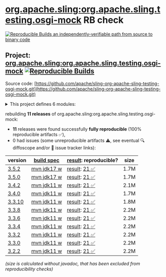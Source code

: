 [org.apache.sling:org.apache.sling.testing.osgi-mock](https://central.sonatype.com/artifact/org.apache.sling/org.apache.sling.testing.osgi-mock/versions) RB check
=======

[![Reproducible Builds](https://reproducible-builds.org/images/logos/rb.svg) an independently-verifiable path from source to binary code](https://reproducible-builds.org/)

## Project: [org.apache.sling:org.apache.sling.testing.osgi-mock](https://central.sonatype.com/artifact/org.apache.sling/org.apache.sling.testing.osgi-mock/versions) [![Reproducible Builds](https://img.shields.io/endpoint?url=https://raw.githubusercontent.com/jvm-repo-rebuild/reproducible-central/master/content/org/apache/sling/org.apache.sling.testing.osgi-mock/badge.json)](https://github.com/jvm-repo-rebuild/reproducible-central/blob/master/content/org/apache/sling/org.apache.sling.testing.osgi-mock/README.md)

Source code: [https://github.com/apache/sling-org-apache-sling-testing-osgi-mock.git](https://github.com/apache/sling-org-apache-sling-testing-osgi-mock.git)

<details><summary>This project defines 6 modules:</summary>

* [org.apache.sling:org.apache.sling.testing.osgi-mock](https://central.sonatype.com/artifact/org.apache.sling/org.apache.sling.testing.osgi-mock/overview)
* [org.apache.sling:org.apache.sling.testing.osgi-mock.core](https://central.sonatype.com/artifact/org.apache.sling/org.apache.sling.testing.osgi-mock.core/overview)
* [org.apache.sling:org.apache.sling.testing.osgi-mock.junit4](https://central.sonatype.com/artifact/org.apache.sling/org.apache.sling.testing.osgi-mock.junit4/overview)
* [org.apache.sling:org.apache.sling.testing.osgi-mock.junit5](https://central.sonatype.com/artifact/org.apache.sling/org.apache.sling.testing.osgi-mock.junit5/overview)
* [org.apache.sling:org.apache.sling.testing.osgi-mock.parent](https://central.sonatype.com/artifact/org.apache.sling/org.apache.sling.testing.osgi-mock.parent/overview)
* [org.apache.sling:org.apache.sling.testing.osgi-mock.test-services](https://central.sonatype.com/artifact/org.apache.sling/org.apache.sling.testing.osgi-mock.test-services/overview)
</details>

rebuilding **11 releases** of org.apache.sling:org.apache.sling.testing.osgi-mock:
- **11** releases were found successfully **fully reproducible** (100% reproducible artifacts :white_check_mark:),
- 0 had issues (some unreproducible artifacts :warning:, see eventual :mag: diffoscope and/or :memo: issue tracker links):

| version | [build spec](/BUILDSPEC.md) | [result](https://reproducible-builds.org/docs/jvm/): reproducible? | size |
| -- | --------- | ------ | -- |
| [3.5.2](https://central.sonatype.com/artifact/org.apache.sling/org.apache.sling.testing.osgi-mock/3.5.2/pom) | [mvn jdk17 w](org.apache.sling.testing.osgi-mock-3.5.2.buildspec) | [result](org.apache.sling.testing.osgi-mock-3.5.2.buildinfo): [21 :white_check_mark: ](org.apache.sling.testing.osgi-mock-3.5.2.buildcompare) | 1.7M |
| [3.5.0](https://central.sonatype.com/artifact/org.apache.sling/org.apache.sling.testing.osgi-mock/3.5.0/pom) | [mvn jdk17 w](org.apache.sling.testing.osgi-mock-3.5.0.buildspec) | [result](org.apache.sling.testing.osgi-mock-3.5.0.buildinfo): [21 :white_check_mark: ](org.apache.sling.testing.osgi-mock-3.5.0.buildcompare) | 1.7M |
| [3.4.2](https://central.sonatype.com/artifact/org.apache.sling/org.apache.sling.testing.osgi-mock/3.4.2/pom) | [mvn jdk11 w](org.apache.sling.testing.osgi-mock-3.4.2.buildspec) | [result](org.apache.sling.testing.osgi-mock-3.4.2.buildinfo): [21 :white_check_mark: ](org.apache.sling.testing.osgi-mock-3.4.2.buildcompare) | 2.1M |
| [3.4.0](https://central.sonatype.com/artifact/org.apache.sling/org.apache.sling.testing.osgi-mock/3.4.0/pom) | [mvn jdk11 w](org.apache.sling.testing.osgi-mock-3.4.0.buildspec) | [result](org.apache.sling.testing.osgi-mock-3.4.0.buildinfo): [21 :white_check_mark: ](org.apache.sling.testing.osgi-mock-3.4.0.buildcompare) | 1.7M |
| [3.3.10](https://central.sonatype.com/artifact/org.apache.sling/org.apache.sling.testing.osgi-mock/3.3.10/pom) | [mvn jdk11 w](org.apache.sling.testing.osgi-mock-3.3.10.buildspec) | [result](org.apache.sling.testing.osgi-mock-3.3.10.buildinfo): [21 :white_check_mark: ](org.apache.sling.testing.osgi-mock-3.3.10.buildcompare) | 1.8M |
| [3.3.8](https://central.sonatype.com/artifact/org.apache.sling/org.apache.sling.testing.osgi-mock/3.3.8/pom) | [mvn jdk11 w](org.apache.sling.testing.osgi-mock-3.3.8.buildspec) | [result](org.apache.sling.testing.osgi-mock-3.3.8.buildinfo): [21 :white_check_mark: ](org.apache.sling.testing.osgi-mock-3.3.8.buildcompare) | 2.2M |
| [3.3.6](https://central.sonatype.com/artifact/org.apache.sling/org.apache.sling.testing.osgi-mock/3.3.6/pom) | [mvn jdk11 w](org.apache.sling.testing.osgi-mock-3.3.6.buildspec) | [result](org.apache.sling.testing.osgi-mock-3.3.6.buildinfo): [21 :white_check_mark: ](org.apache.sling.testing.osgi-mock-3.3.6.buildcompare) | 2.2M |
| [3.3.4](https://central.sonatype.com/artifact/org.apache.sling/org.apache.sling.testing.osgi-mock/3.3.4/pom) | [mvn jdk11 w](org.apache.sling.testing.osgi-mock-3.3.4.buildspec) | [result](org.apache.sling.testing.osgi-mock-3.3.4.buildinfo): [21 :white_check_mark: ](org.apache.sling.testing.osgi-mock-3.3.4.buildcompare) | 2.2M |
| [3.3.2](https://central.sonatype.com/artifact/org.apache.sling/org.apache.sling.testing.osgi-mock/3.3.2/pom) | [mvn jdk11 w](org.apache.sling.testing.osgi-mock-3.3.2.buildspec) | [result](org.apache.sling.testing.osgi-mock-3.3.2.buildinfo): [21 :white_check_mark: ](org.apache.sling.testing.osgi-mock-3.3.2.buildcompare) | 2.2M |
| [3.3.0](https://central.sonatype.com/artifact/org.apache.sling/org.apache.sling.testing.osgi-mock/3.3.0/pom) | [mvn jdk11 w](org.apache.sling.testing.osgi-mock-3.3.0.buildspec) | [result](org.apache.sling.testing.osgi-mock-3.3.0.buildinfo): [21 :white_check_mark: ](org.apache.sling.testing.osgi-mock-3.3.0.buildcompare) | 2.2M |
| [3.2.2](https://central.sonatype.com/artifact/org.apache.sling/org.apache.sling.testing.osgi-mock/3.2.2/pom) | [mvn jdk11 w](org.apache.sling.testing.osgi-mock-3.2.2.buildspec) | [result](org.apache.sling.testing.osgi-mock-3.2.2.buildinfo): [21 :white_check_mark: ](org.apache.sling.testing.osgi-mock-3.2.2.buildcompare) | 2.2M |

<i>(size is calculated without javadoc, that has been excluded from reproducibility checks)</i>
